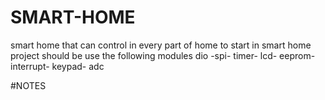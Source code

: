 # SMART-HOME
smart home that can control in every part of home
to start in smart home project should be  use the following modules   dio -spi- timer- lcd- eeprom- interrupt- keypad- adc

#NOTES

